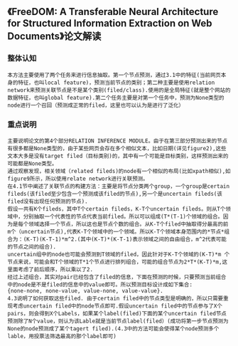 ##   《FreeDOM: A Transferable Neural Architecture for Structured Information Extraction on Web Documents》论文解读
### 整体认知
    本方法主要使用了两个任务来进行信息抽取。第一个节点预测，通过3.1中的特征(当前网页本身的特征，也叫local feature)，预测当前节点的类别；第二种主要是使用relation network来预测关联节点是不是某个类别(filed/class).使用的是全局特征(就是整个网站的数据特征，也叫global feature).第二个任务主要是对第一个任务中，预测为None类型的node进行一个召回（预测成正常的filed，这里也可以认为是进行了泛化）
### 重点说明
    主要说明论文的第4个部分RELATION INFERENCE MODULE。由于在第三部分预测出来的节点有很多都是None类型的，由于某些网页会存在多个相似文本，比如日期(详见figure2),这些文本大多是没有target filed（目标类别)的，其中有一个可能是目标类别，这样预测出来的可能都是None类型。
    通过观察发现，相关领域（related fileds)的node有一个相似的布局(比如xpath相似),如figure9所示，所以使用relate network进行关联预测。
    在4.1节中阐述了关联节点的构建方法：主要是将节点分类两个group，一个group是certain fileds(该filed至少包含一个预测成该filed的节点),另一个是uncertain fileds(该filed没有出现任何预测的节点).
    假设一共有K个fileds，其中T个certain fileds，K-T个uncertain fileds。则从T个领域中，分别抽取一个代表性的节点代表当前filed。所以可以组成(T*(T-1)个领域的组合。因为是每个领域选择一个节点，所以这也是节点个数的组合。从K-T个filed中抽取得分最高的前m个（uncertain节点),代表K-T个领域中的一个领域。所以K-T个领域本身范围内的*节点*组合为：(K-T)(K-T-1)*m^2.(其中(K-T)*(K-T-1)表示领域之间的自由组合，m^2代表可能的节点之间的组合).
    uncertain组中的node也可能会预测到T领域的filed，因此针对于K-T个领域的(K-T)*m 个节点来说，可能会和T个领域的T*1个节点进行排列组合，可能的组合节点为2*T*(K-T)*m,这里面考虑了前后顺序，所以乘以了2.
    经过上述组合，其实对pair已经包含了filed的信息，下面在预测的时候，只要预测当前组合中的node是不是filed的信息中的value即可。所以预测目标设计成如下集合:
    {none-none, none-value, value-none, value-value}.
    4.3说明了如何获取这些filed. 由于certain filed中的节点类型是明确的，所以只需要重现考虑uncertain filed中的node节点即可.假设uncertain filed中的节点参与了X个pairs，则会得到X个Labels，如果某个label(filed)下面的某个uncertain filed节点预测除了N个value，则认为该Lable就是当前节点label(filed）(成功将第一步节点预测为None的node预测成了某个tagert filed).(4.3中的方法可能会使得某个node预测多个lable，用投票法筛选最高的那个label即可)


